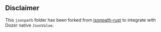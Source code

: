 ## Disclaimer

This `jsonpath` folder has been forked from [jsonpath-rust](https://github.com/besok/jsonpath-rust) to integrate with Dozer native `JsonValue`.
